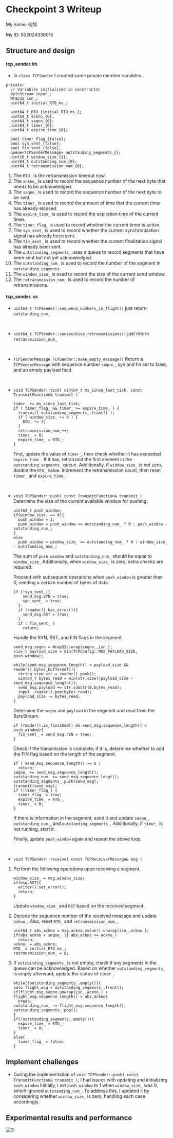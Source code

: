Checkpoint 3 Writeup
====================

My name: 何旭

My ID: 502024330015

## Structure and design

#### tcp_sender.hh
* In ```class TCPSender``` I created some private member variables.
```
private:
  // Variables initialized in constructor
  ByteStream input_;
  Wrap32 isn_;
  uint64_t initial_RTO_ms_;

  uint64_t RTO_{initial_RTO_ms_};
  uint64_t ackno_{0};
  uint64_t seqno_{0};
  uint64_t timer_{0};
  uint64_t expire_time_{0};

  bool timer_flag_{false};
  bool syn_sent_{false};
  bool fin_sent_{false};
  queue<TCPSenderMessage> outstanding_segments_{};
  uint16_t window_size_{1};
  uint64_t outstanding_num_{0};
  uint64_t retransmission_num_{0};
```
1. The ```RTO_``` is the retransmission timeout now.
2. The ```ackno_``` is used to record the sequence number of the next byte that needs to be acknowledged.
3. The ```seqno_``` is used to record the sequence number of the next byte to be sent.
4. The ```timer_``` is used to record the amount of time that the current timer has already elapsed. 
5. The ```expire_time_``` is used to record the expiration time of the current timer.
6. The ```timer_flag_``` is used to record whether the current timer is active.
7. The ```syn_sent_``` is used to record whether the current synchronization signal has already been sent.
8. The ```fin_sent_``` is used to record whether the current finalization signal has already been sent.
9. The ```outstanding_segments_``` uses a queue to record segments that have been sent but not yet acknowledged.  
10. The ```outstanding_num_``` is used to record the number of the segment in ```outstanding_segments_``` 
11. The ```window_size_``` is used to record the size of the current send window.
12. The ```retransmission_num_``` is used to record the number of retransmissions.

#### tcp_sender. cc
* ```uint64_t TCPSender::sequence_numbers_in_flight()```
  just return ```outstanding_num_```
<br />

* ```uint64_t TCPSender::consecutive_retransmissions()```
  just return ```retransmission_num_```
<br />

* ```TCPSenderMessage TCPSender::make_empty_message()```
  Return a ```TCPSenderMessage``` with sequence number ```seqno_```, syn and fin set to false, and an empty payload field.
<br />

* ```void TCPSender::tick( uint64_t ms_since_last_tick, const TransmitFunction& transmit )```
  ```
  timer_ += ms_since_last_tick;
  if ( timer_flag_ && timer_ >= expire_time_ ) {
    transmit( outstanding_segments_.front() );
    if ( window_size_ != 0 ) {
      RTO_ *= 2;
    }
    retransmission_num_++;
    timer_ = 0;
    expire_time_ = RTO_;
  }
  ```
  First, update the value of ```timer_```, then check whether it has exceeded ```expire_time_```. If it has, retransmit the first element in the ```outstanding_segments_``` queue. Additionally, if ```window_size_``` is not zero, double the ```RTO_``` value. Increment the retransmission count, then reset ```timer_``` and ```expire_time_```.
<br />

* ```void TCPSender::push( const TransmitFunction& transmit ) ```
  Determine the size of the current available window for pushing.
  ```
  uint64_t push_window;
  if(window_size_ == 0){
    push_window = 1;
    push_window = push_window <= outstanding_num_ ? 0 : push_window - outstanding_num_;
  }
  else 
    push_window = window_size_ <= outstanding_num_ ? 0 : window_size_ - outstanding_num_;
  ```
  The sum of ```push_window``` and ```outstanding_num_``` should be equal to ```window_size_```.Additionally, when ```window_size_``` is zero, extra checks are required.

   Proceed with subsequent operations when ```push_window``` is greater than 0, sending a certain number of bytes of data.
  ```
  if (!syn_sent_){
      send_msg.SYN = true;
      syn_sent_ = true;
    }
    if (reader().has_error()){
      send_msg.RST = true;
    }
    if ( fin_sent_ )
      return;
  ```
  Handle the SYN, RST, and FIN flags in the segment.
  ```
  send_msg.seqno = Wrap32::wrap(seqno_,isn_);
  size_t payload_size = min(TCPConfig::MAX_PAYLOAD_SIZE, push_window);

  while(send_msg.sequence_length() < payload_size && reader().bytes_buffered()){
    string_view str = reader().peek();
    uint64_t bytes_read = min(str.size()payload_size - send_msg.sequence_length());
    send_msg.payload += str.substr(0,bytes_read);
    input_.reader().pop(bytes_read);
    payload_size -= bytes_read;
  }
  ```
  Determine the ```seqno``` and ```payload``` in the segment and read from the ByteStream.
  ```
  if (reader().is_finished() && send_msg.sequence_length() < push_window){
    fin_sent_ = send_msg.FIN = true;
  }
  ```
  Check if the transmission is complete; if it is, determine whether to add the FIN flag based on the length of the segment.
  ```
  if ( send_msg.sequence_length() == 0 )
    return;
  seqno_ += send_msg.sequence_length();
  outstanding_num_ += send_msg.sequence_lengt();
  outstanding_segments_.push(send_msg);
  transmit(send_msg);
  if (!timer_flag_) {
    timer_flag_ = true;
    expire_time_ = RTO_;
    timer_ = 0;
  }
  ```
  If there is information in the segment, send it and update ```seqno_```, ```outstanding_num_```, and ```outstanding_segments_```. Additionally, if ```timer_``` is not running, start it.

  Finally, update ```push_window``` again and repeat the above loop.
<br />

* ```void TCPSender::receive( const TCPReceiverMessage& msg )```
1. Perform the following operations upon receiving a segment.
    ```
    window_size_ = msg.window_size;
    if(msg.RST){
      writer().set_error();
      return;
    }
    ```
    Update ```window_size_``` and ```RST``` based on the received segment.

2. Decode the sequence number of the received message and update ```ackno_```. Also, reset ```RTO_``` and ```retransmission_num_```.
    ```
    uint64_t abs_ackno = msg.ackno.value().unwrap(isn_,ackno_);
    if(abs_ackno > seqno_ || abs_ackno <= ackno_)
      return;
    ackno_ = abs_ackno;
    RTO_ = initial_RTO_ms_;
    retransmission_num_ = 0;
    ``` 
3. If ```outstanding_segments_``` is not empty, check if any segments in the queue can be acknowledged. Based on whether ```outstanding_segments_``` is empty afterward, update the status of ```timer_```.
    ```
    while(!outstanding_segments_.empty()){
    auto flight_msg = outstanding_segments_.front();
    if(flight_msg.seqno.unwrap(isn_,ackno_) + flight_msg.sequence_length() > abs_ackno)
      break;
    outstanding_num_ -= flight_msg.sequence_length();
    outstanding_segments_.pop();
    } 
    if(!outstanding_segments_.empty()){
      expire_time_ = RTO_;
      timer_ = 0;
    }
    else{
      timer_flag_ = false;
    }
    ```

## Implement challenges
* During the implementation of ```void TCPSender::push( const TransmitFunction& transmit )```, I had issues with updating and initializing ```push_window```
Initially, I set ```push_window``` to 1 when ```window_size_``` was 0, which ignored ```outstanding_num_```. To address this, I updated it by considering whether ```window_size_``` is zero, handling each case accordingly.
  
## Experimental results and performance
![3](./resourses/check3.png)

